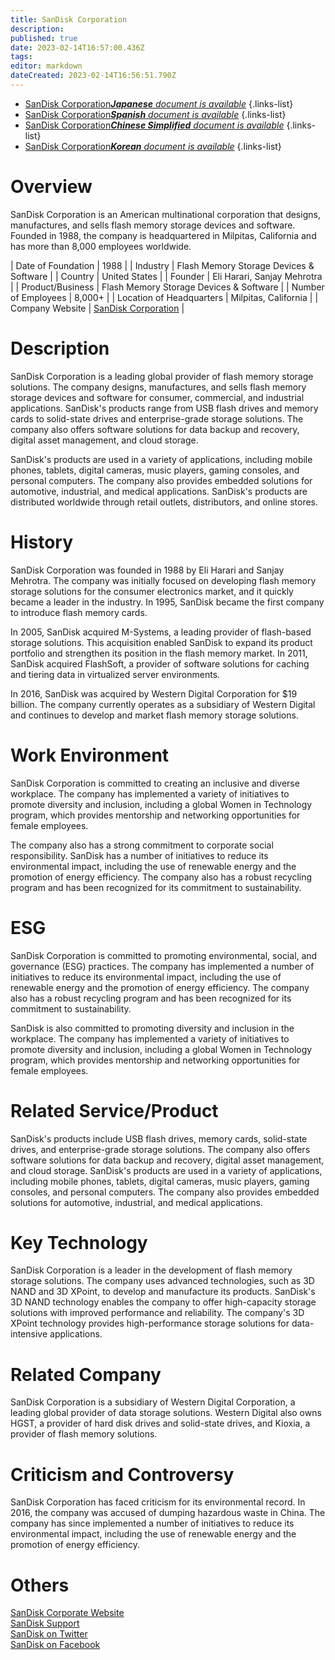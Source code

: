 ```yaml
---
title: SanDisk Corporation
description: 
published: true
date: 2023-02-14T16:57:00.436Z
tags: 
editor: markdown
dateCreated: 2023-02-14T16:56:51.790Z
---
```


- [SanDisk Corporation***Japanese** document is available*](/ja/Knowledge-base/Dictionary/Company/sandisk-corporation)
{.links-list}
- [SanDisk Corporation***Spanish** document is available*](/es/Knowledge-base/Dictionary/Company/sandisk-corporation)
{.links-list}
- [SanDisk Corporation***Chinese Simplified** document is available*](/zh/Knowledge-base/Dictionary/Company/sandisk-corporation)
{.links-list}
- [SanDisk Corporation***Korean** document is available*](/ko/Knowledge-base/Dictionary/Company/sandisk-corporation)
{.links-list}


# Overview
SanDisk Corporation is an American multinational corporation that designs, manufactures, and sells flash memory storage devices and software. Founded in 1988, the company is headquartered in Milpitas, California and has more than 8,000 employees worldwide.

| Date of Foundation | 1988 |
| Industry | Flash Memory Storage Devices & Software |
| Country | United States |
| Founder | Eli Harari, Sanjay Mehrotra |
| Product/Business | Flash Memory Storage Devices & Software |
| Number of Employees | 8,000+ |
| Location of Headquarters | Milpitas, California |
| Company Website | [SanDisk Corporation](https://www.sandisk.com/) |

# Description
SanDisk Corporation is a leading global provider of flash memory storage solutions. The company designs, manufactures, and sells flash memory storage devices and software for consumer, commercial, and industrial applications. SanDisk's products range from USB flash drives and memory cards to solid-state drives and enterprise-grade storage solutions. The company also offers software solutions for data backup and recovery, digital asset management, and cloud storage.

SanDisk's products are used in a variety of applications, including mobile phones, tablets, digital cameras, music players, gaming consoles, and personal computers. The company also provides embedded solutions for automotive, industrial, and medical applications. SanDisk's products are distributed worldwide through retail outlets, distributors, and online stores.

# History
SanDisk Corporation was founded in 1988 by Eli Harari and Sanjay Mehrotra. The company was initially focused on developing flash memory storage solutions for the consumer electronics market, and it quickly became a leader in the industry. In 1995, SanDisk became the first company to introduce flash memory cards.

In 2005, SanDisk acquired M-Systems, a leading provider of flash-based storage solutions. This acquisition enabled SanDisk to expand its product portfolio and strengthen its position in the flash memory market. In 2011, SanDisk acquired FlashSoft, a provider of software solutions for caching and tiering data in virtualized server environments.

In 2016, SanDisk was acquired by Western Digital Corporation for $19 billion. The company currently operates as a subsidiary of Western Digital and continues to develop and market flash memory storage solutions.

# Work Environment
SanDisk Corporation is committed to creating an inclusive and diverse workplace. The company has implemented a variety of initiatives to promote diversity and inclusion, including a global Women in Technology program, which provides mentorship and networking opportunities for female employees.

The company also has a strong commitment to corporate social responsibility. SanDisk has a number of initiatives to reduce its environmental impact, including the use of renewable energy and the promotion of energy efficiency. The company also has a robust recycling program and has been recognized for its commitment to sustainability.

# ESG
SanDisk Corporation is committed to promoting environmental, social, and governance (ESG) practices. The company has implemented a number of initiatives to reduce its environmental impact, including the use of renewable energy and the promotion of energy efficiency. The company also has a robust recycling program and has been recognized for its commitment to sustainability.

SanDisk is also committed to promoting diversity and inclusion in the workplace. The company has implemented a variety of initiatives to promote diversity and inclusion, including a global Women in Technology program, which provides mentorship and networking opportunities for female employees.

# Related Service/Product
SanDisk's products include USB flash drives, memory cards, solid-state drives, and enterprise-grade storage solutions. The company also offers software solutions for data backup and recovery, digital asset management, and cloud storage. SanDisk's products are used in a variety of applications, including mobile phones, tablets, digital cameras, music players, gaming consoles, and personal computers. The company also provides embedded solutions for automotive, industrial, and medical applications.

# Key Technology
SanDisk Corporation is a leader in the development of flash memory storage solutions. The company uses advanced technologies, such as 3D NAND and 3D XPoint, to develop and manufacture its products. SanDisk's 3D NAND technology enables the company to offer high-capacity storage solutions with improved performance and reliability. The company's 3D XPoint technology provides high-performance storage solutions for data-intensive applications.

# Related Company
SanDisk Corporation is a subsidiary of Western Digital Corporation, a leading global provider of data storage solutions. Western Digital also owns HGST, a provider of hard disk drives and solid-state drives, and Kioxia, a provider of flash memory solutions.

# Criticism and Controversy
SanDisk Corporation has faced criticism for its environmental record. In 2016, the company was accused of dumping hazardous waste in China. The company has since implemented a number of initiatives to reduce its environmental impact, including the use of renewable energy and the promotion of energy efficiency.

# Others
[SanDisk Corporate Website](https://www.sandisk.com/)  
[SanDisk Support](https://support.sandisk.com/)  
[SanDisk on Twitter](https://twitter.com/SanDisk)  
[SanDisk on Facebook](https://www.facebook.com/SanDisk/)